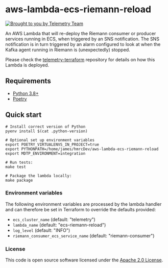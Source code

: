 # aws-lambda-ecs-riemann-reload

[![Brought to you by Telemetry Team](https://img.shields.io/badge/MDTP-Telemetry-40D9C0?style=flat&labelColor=000000&logo=gov.uk)](https://confluence.tools.tax.service.gov.uk/display/TEL/Telemetry)

An AWS Lambda that will re-deploy the Riemann consumer or producer services running in ECS, when triggered by an SNS notification.
The SNS notification is in turn triggered by an alarm configured to look at when the Kafka agent running in Riemann is (unexpectedly) stopped.

Please check the [telemetry-terraform](https://github.com/hmrc/telemetry-terraform) repository for details on how this Lambda is deployed.

## Requirements

* [Python 3.8+](https://www.python.org/downloads/release)
* [Poetry](https://python-poetry.org/)

## Quick start

```shell
# Install correct version of Python
pyenv install $(cat .python-version)

# Optional set up environment variables
export POETRY_VIRTUALENVS_IN_PROJECT=true
export PYTHONPATH=/home/james/hmrcDev/aws-lambda-ecs-riemann-reload
export MDTP_ENVIRONMENT=integration

# Run tests:
make test

# Package the lambda locally:
make package
```

### Environment variables
The following environment variables are processed by the lambda handler and can therefore be set in Terraform to
override the defaults provided:

* `ecs_cluster_name` (default: "telemetry")
* `lambda_name` (default: "ecs-riemann-reload")
* `log_level` (default: "INFO")
* `riemann_consumer_ecs_service_name` (default: "riemann-consumer")

### License

This code is open source software licensed under the [Apache 2.0 License]("http://www.apache.org/licenses/LICENSE-2.0.html").
